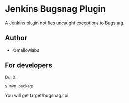 Jenkins Bugsnag Plugin
=======================================

A Jenkins plugin notifies uncaught exceptions to [Bugsnag](https://bugsnag.com).

Author
---------------
* @mallowlabs

For developers
---------------
Build:

    $ mvn package

You will get target/bugsnag.hpi

